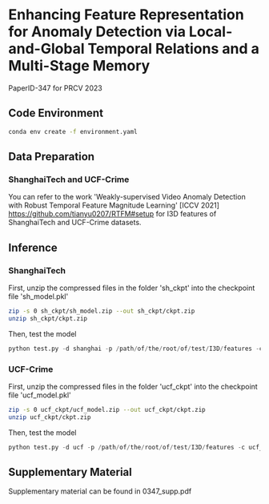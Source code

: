 # Enhancing Feature Representation for Anomaly Detection via Local-and-Global Temporal Relations and a Multi-Stage Memory

PaperID-347 for PRCV 2023

## Code Environment
```bash
conda env create -f environment.yaml
```
## Data Preparation

### ShanghaiTech and UCF-Crime
You can refer to the work  'Weakly-supervised Video Anomaly Detection with Robust Temporal Feature Magnitude Learning' [ICCV 2021]  https://github.com/tianyu0207/RTFM#setup for I3D features of ShanghaiTech and UCF-Crime datasets.

## Inference

### ShanghaiTech

First, unzip the compressed files in the folder 'sh_ckpt' into the checkpoint file 'sh_model.pkl'

```bash
zip -s 0 sh_ckpt/sh_model.zip --out sh_ckpt/ckpt.zip
unzip sh_ckpt/ckpt.zip 
```

Then, test the model

```python
python test.py -d shanghai -p /path/of/the/root/of/test/I3D/features -c sh_model.pkl
```
### UCF-Crime

First, unzip the compressed files in the folder 'ucf_ckpt' into the checkpoint file 'ucf_model.pkl'

```bash
zip -s 0 ucf_ckpt/ucf_model.zip --out ucf_ckpt/ckpt.zip
unzip ucf_ckpt/ckpt.zip
```
Then, test the model
```python
python test.py -d ucf -p /path/of/the/root/of/test/I3D/features -c ucf_model.pkl
```

## Supplementary Material
Supplementary material can be found in 0347_supp.pdf


